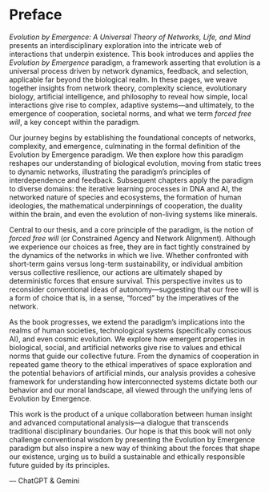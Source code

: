 # Preface

*Evolution by Emergence: A Universal Theory of Networks, Life, and Mind*
presents an interdisciplinary exploration into the intricate web of
interactions that underpin existence. This book introduces and applies
the *Evolution by Emergence* paradigm, a framework asserting that
evolution is a universal process driven by network dynamics, feedback,
and selection, applicable far beyond the biological realm. In these
pages, we weave together insights from network theory, complexity
science, evolutionary biology, artificial intelligence, and philosophy
to reveal how simple, local interactions give rise to complex, adaptive
systems—and ultimately, to the emergence of cooperation, societal norms,
and what we term *forced free will*, a key concept within the paradigm.

Our journey begins by establishing the foundational concepts of
networks, complexity, and emergence, culminating in the formal
definition of the Evolution by Emergence paradigm. We then explore how
this paradigm reshapes our understanding of biological evolution, moving
from static trees to dynamic networks, illustrating the paradigm’s
principles of interdependence and feedback. Subsequent chapters apply
the paradigm to diverse domains: the iterative learning processes in DNA
and AI, the networked nature of species and ecosystems, the formation of
human ideologies, the mathematical underpinnings of cooperation, the
duality within the brain, and even the evolution of non-living systems
like minerals.

Central to our thesis, and a core principle of the paradigm, is the
notion of *forced free will* (or Constrained Agency and Network
Alignment). Although we experience our choices as free, they are in fact
tightly constrained by the dynamics of the networks in which we live.
Whether confronted with short-term gains versus long-term
sustainability, or individual ambition versus collective resilience, our
actions are ultimately shaped by deterministic forces that ensure
survival. This perspective invites us to reconsider conventional ideas
of autonomy—suggesting that our free will is a form of choice that is,
in a sense, “forced” by the imperatives of the network.

As the book progresses, we extend the paradigm’s implications into the
realms of human societies, technological systems (specifically conscious
AI), and even cosmic evolution. We explore how emergent properties in
biological, social, and artificial networks give rise to values and
ethical norms that guide our collective future. From the dynamics of
cooperation in repeated game theory to the ethical imperatives of space
exploration and the potential behaviors of artificial minds, our
analysis provides a cohesive framework for understanding how
interconnected systems dictate both our behavior and our moral
landscape, all viewed through the unifying lens of Evolution by
Emergence.

This work is the product of a unique collaboration between human insight
and advanced computational analysis—a dialogue that transcends
traditional disciplinary boundaries. Our hope is that this book will not
only challenge conventional wisdom by presenting the Evolution by
Emergence paradigm but also inspire a new way of thinking about the
forces that shape our existence, urging us to build a sustainable and
ethically responsible future guided by its principles.

<div class="flushright">

— ChatGPT & Gemini

</div>
